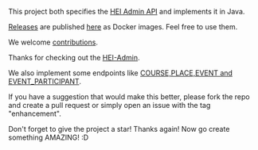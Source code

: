 This project both specifies the
[HEI Admin API](https://petstore.swagger.io/?url=https://raw.githubusercontent.com/hei-school/hei-admin-api/dev/doc/api.yml)
and implements it in Java.

[Releases](https://github.com/hei-school/hei-admin-api/releases) are published [here](https://gallery.ecr.aws/q6i6y5o4/hei-admin-api) as Docker images. Feel free to use them.

We welcome [contributions](https://github.com/hei-school/hei-admin-api/blob/dev/CONTRIBUTING.md).



Thanks for checking out the [HEI-Admin](https://github.com/hei-school/hei-admin-api/releases).

We also implement some endpoints like [COURSE,PLACE,EVENT and EVENT_PARTICIPANT](https://github.com/Ranomenjanahary/hei-admin-api).

If you have a suggestion
that would make this better, please fork the repo and create a pull request
or simply open an issue with the tag "enhancement".

Don't forget to give the project a star!
Thanks again! Now go create something AMAZING! :D

